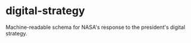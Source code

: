 digital-strategy
================

Machine-readable schema for NASA's response to the president's digital strategy.